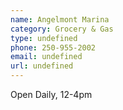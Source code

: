```yaml
---
name: Angelmont Marina
category: Grocery & Gas
type: undefined
phone: 250-955-2002
email: undefined
url: undefined
---
```


Open Daily, 12-4pm 